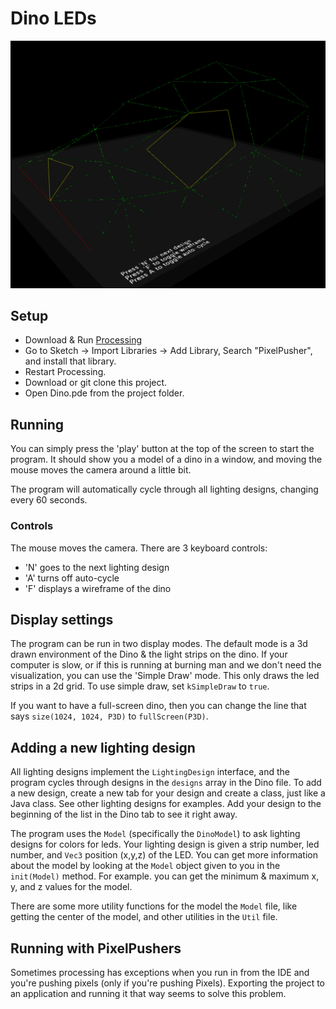 # Dino LEDs
![dino-leds screenshot](screenshot.png "Screenshot")

## Setup

* Download & Run [Processing](https://processing.org/)
* Go to Sketch -> Import Libraries -> Add Library, Search "PixelPusher", and install that library.
* Restart Processing.
* Download or git clone this project.
* Open Dino.pde from the project folder.

## Running
You can simply press the 'play' button at the top of the screen to start the program. It should show you a model of a dino in a window, and moving the mouse moves the camera around a little bit.

The program will automatically cycle through all lighting designs, changing every 60 seconds.

### Controls
The mouse moves the camera. There are 3 keyboard controls:
 * 'N' goes to the next lighting design
 * 'A' turns off auto-cycle
 * 'F' displays a wireframe of the dino

## Display settings
The program can be run in two display modes. The default mode is a 3d drawn environment of the Dino & the light strips on the dino. If your computer is slow, or if this is running at burning man and we don't need the visualization, you can use the 'Simple Draw' mode. This only draws the led strips in a 2d grid. To use simple draw, set `kSimpleDraw` to `true`.

If you want to have a full-screen dino, then you can change the line that says `size(1024, 1024, P3D)` to `fullScreen(P3D)`.

## Adding a new lighting design
All lighting designs implement the `LightingDesign` interface, and the program cycles through designs in the `designs` array in the Dino file. To add a new design, create a new tab for your design and create a class, just like a Java class. See other lighting designs for examples. Add your design to the beginning of the list in the Dino tab to see it right away.

The program uses the `Model` (specifically the `DinoModel`) to ask lighting designs for colors for leds. Your lighting design is given a strip number, led number, and `Vec3` position (x,y,z) of the LED. You can get more information about the model by looking at the `Model` object given to you in the `init(Model)` method. For example. you can get the minimum & maximum x, y, and z values for the model.

There are some more utility functions for the model the `Model` file, like getting the center of the model, and other utilities in the `Util` file.

## Running with PixelPushers
Sometimes processing has exceptions when you run in from the IDE and you're pushing pixels (only if you're pushing Pixels). Exporting the project to an application and running it that way seems to solve this problem.
